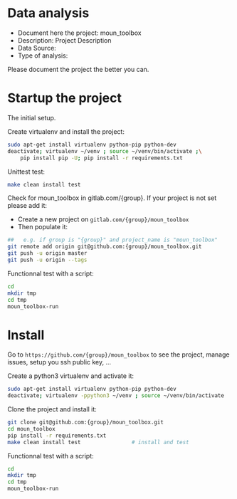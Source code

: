 # Data analysis
- Document here the project: moun_toolbox
- Description: Project Description
- Data Source:
- Type of analysis:

Please document the project the better you can.

# Startup the project

The initial setup.

Create virtualenv and install the project:
```bash
sudo apt-get install virtualenv python-pip python-dev
deactivate; virtualenv ~/venv ; source ~/venv/bin/activate ;\
    pip install pip -U; pip install -r requirements.txt
```

Unittest test:
```bash
make clean install test
```

Check for moun_toolbox in gitlab.com/{group}.
If your project is not set please add it:

- Create a new project on `gitlab.com/{group}/moun_toolbox`
- Then populate it:

```bash
##   e.g. if group is "{group}" and project_name is "moun_toolbox"
git remote add origin git@github.com:{group}/moun_toolbox.git
git push -u origin master
git push -u origin --tags
```

Functionnal test with a script:

```bash
cd
mkdir tmp
cd tmp
moun_toolbox-run
```

# Install

Go to `https://github.com/{group}/moun_toolbox` to see the project, manage issues,
setup you ssh public key, ...

Create a python3 virtualenv and activate it:

```bash
sudo apt-get install virtualenv python-pip python-dev
deactivate; virtualenv -ppython3 ~/venv ; source ~/venv/bin/activate
```

Clone the project and install it:

```bash
git clone git@github.com:{group}/moun_toolbox.git
cd moun_toolbox
pip install -r requirements.txt
make clean install test                # install and test
```
Functionnal test with a script:

```bash
cd
mkdir tmp
cd tmp
moun_toolbox-run
```
